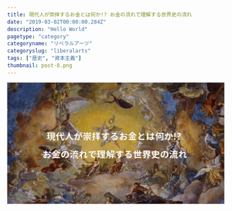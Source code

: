 ```yaml
---
title: 現代人が崇拝するお金とは何か!? お金の流れで理解する世界史の流れ
date: "2019-03-02T00:00:00.284Z"
description: "Hello World"
pagetype: "category"
categoryname: "リベラルアーツ"
categoryslug: "liberalarts"
tags: ["歴史", "資本主義"]
thumbnail: post-8.png
---
```


![](./post-8.png)